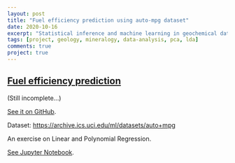 ```yaml
---
layout: post
title: "Fuel efficiency prediction using auto-mpg dataset"
date: 2020-10-16
excerpt: "Statistical inference and machine learning in geochemical data of apatite and magnegtite."
tags: [project, geology, mineralogy, data-analysis, pca, lda]
comments: true
project: true
---
```


## [Fuel efficiency prediction](https://github.com/pedroafleite/auto-mpg)

(Still incomplete...)

[See it on GitHub](https://github.com/pedroafleite/auto-mpg).

Dataset: https://archive.ics.uci.edu/ml/datasets/auto+mpg

An exercise on Linear and Polynomial Regression.

[See Jupyter Notebook](https://github.com/pedroafleite/auto-mpg/blob/main/auto_mpg_1_eda.ipynb).

